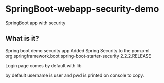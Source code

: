 # SpringBoot-webapp-security-demo
SpringBoot app with security

What is it?
-----------
Spring boot demo security app
Added Spring Security to the pom.xml
<dependency>
  <groupId>org.springframework.boot</groupId>
  <artifactId>spring-boot-starter-security</artifactId>
  <version>2.2.2.RELEASE</version>
</dependency>
    
Login page comes by default with lib

by default username is user and pwd is printed on console to copy.

